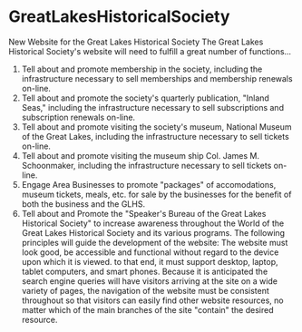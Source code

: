 # GreatLakesHistoricalSociety
New Website for the Great Lakes Historical Society
The Great Lakes Historical Society's website will need to fulfill a great number of functions...
1. Tell about and promote membership in the society, including the infrastructure necessary to sell memberships and membership renewals on-line.
2. Tell about and promote the society's quarterly publication, "Inland Seas," including the infrastructure necessary to sell subscriptions and subscription renewals on-line.
3. Tell about and promote visiting the society's museum, National Museum of the Great Lakes, including the infrastructure necessary to sell tickets on-line.
4. Tell about and promote visiting the museum ship Col. James M. Schoonmaker, including the infrastructure necessary to sell tickets on-line.
5. Engage Area Businesses to promote "packages" of accomodations, museum tickets, meals, etc. for sale by the businesses for the benefit of both the business and the GLHS.
6. Tell about and Promote the "Speaker's Bureau of the Great Lakes Historical Society" to increase awareness throughout the World of the Great Lakes Historical Society and its various programs.
The following principles will guide the development of the website:
The website must look good, be accessible and functional without regard to the device upon which it is viewed. to that end, it must support desktop, laptop, tablet computers, and smart phones.
Because it is anticipated the search engine queries will have visitors arriving at the site on a wide variety of pages, the navigation of the website must be consistent throughout so that visitors can easily find other website resources, no matter which of the main branches of the site "contain" the desired resource.
